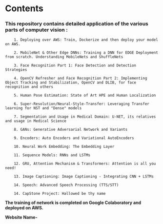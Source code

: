 # Contents

### This repository contains detailed application of the various parts of computer vision :

        1. Deploying over AWS: Train, Dockerize and then deploy your model on AWS.

        2. MobileNet & Other Edge DNNs: Training a DNN for EDGE Deployment from scratch. Understanding MobileNets and ShuffleNets

        3. Face Recognition Part 1: Face Detection and Detection Strategies

        4. OpenCV Refresher and Face Recognition Part 2: Implementing Object Tracking and Stabilization, OpenCV and DLIB, for face recognition and others

        5. Human Pose Estimation: State of Art HPE and Human Localization

        6. Super-Resolution/Neural-Style-Transfer: Leveraging Transfer learning for NST and "Dense" models

        7. Segmentation and Usage in Medical Domain: U-NET, its relatives and usage in Medical Science

        8. GANs: Generative Adversarial Network and Variants

        9. Encoders: Auto Encoders and Variational AutoEncoders

        10. Neural Work Embedding: The Embedding Layer

        11. Sequence Models: RNNs and LSTMs

        12. GRU, Attention Mechanism & Transformers: Attention is all you need!

        13. Image Captioning: Image Captioning - Integrating CNN + LSTMs

        14. Speech: Advanced Speech Processing (TTS/STT)

        14. CapStone Project: Hallowed be thy name


**The training of network is completed on Google Colaboratory and deployed on AWS.**

**Website Name-**